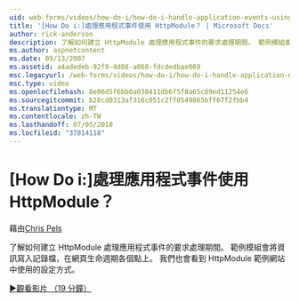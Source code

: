 ```yaml
---
uid: web-forms/videos/how-do-i/how-do-i-handle-application-events-using-an-httpmodule
title: '[How Do i:]處理應用程式事件使用 HttpModule？ | Microsoft Docs'
author: rick-anderson
description: 了解如何建立 HttpModule 處理應用程式事件的要求處理期間。 範例模組會將資訊寫入記錄檔...
ms.author: aspnetcontent
ms.date: 09/13/2007
ms.assetid: a4adedeb-92f9-4d08-a068-fdcdedbae069
msc.legacyurl: /web-forms/videos/how-do-i/how-do-i-handle-application-events-using-an-httpmodule
msc.type: video
ms.openlocfilehash: 8e06d5f6bb0a038411db6f5f8a65c89ed11254e6
ms.sourcegitcommit: b28cd0313af316c051c2ff8549865bff67f2fbb4
ms.translationtype: MT
ms.contentlocale: zh-TW
ms.lasthandoff: 07/05/2018
ms.locfileid: "37814118"
---
```

<a name="how-do-i-handle-application-events-using-an-httpmodule"></a>[How Do i:]處理應用程式事件使用 HttpModule？
====================
藉由[Chris Pels](https://twitter.com/chrispels)

了解如何建立 HttpModule 處理應用程式事件的要求處理期間。 範例模組會將資訊寫入記錄檔，在網頁生命週期各個點上。 我們也會看到 HttpModule 範例網站中使用的設定方式。

[&#9654;觀看影片 （19 分鐘）](https://channel9.msdn.com/Blogs/ASP-NET-Site-Videos/how-do-i-handle-application-events-using-an-httpmodule)
